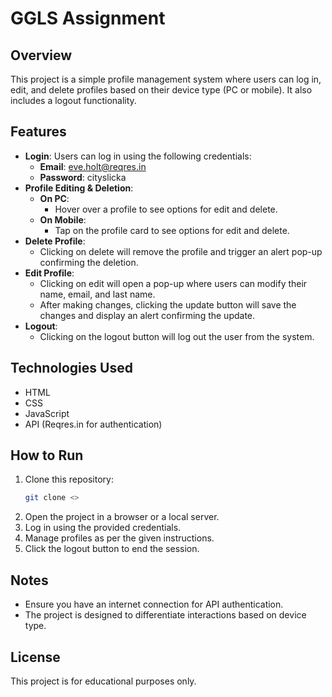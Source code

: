 # GGLS Assignment

## Overview
This project is a simple profile management system where users can log in, edit, and delete profiles based on their device type (PC or mobile). It also includes a logout functionality.

## Features
- **Login**: Users can log in using the following credentials:
  - **Email**: eve.holt@reqres.in
  - **Password**: cityslicka
- **Profile Editing & Deletion**:
  - **On PC**:
    - Hover over a profile to see options for edit and delete.
  - **On Mobile**:
    - Tap on the profile card to see options for edit and delete.
- **Delete Profile**:
  - Clicking on delete will remove the profile and trigger an alert pop-up confirming the deletion.
- **Edit Profile**:
  - Clicking on edit will open a pop-up where users can modify their name, email, and last name.
  - After making changes, clicking the update button will save the changes and display an alert confirming the update.
- **Logout**:
  - Clicking on the logout button will log out the user from the system.

## Technologies Used
- HTML
- CSS
- JavaScript
- API (Reqres.in for authentication)

## How to Run
1. Clone this repository:
   ```sh
   git clone <>
   ```
2. Open the project in a browser or a local server.
3. Log in using the provided credentials.
4. Manage profiles as per the given instructions.
5. Click the logout button to end the session.

## Notes
- Ensure you have an internet connection for API authentication.
- The project is designed to differentiate interactions based on device type.

## License
This project is for educational purposes only.

